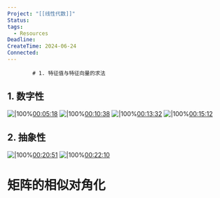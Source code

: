 ```yaml
---
Project: "[[线性代数]]"
Status: 
tags:
  - Resources
Deadline: 
CreateTime: 2024-06-24
Connected:
---
```

            # 1. 特征值与特征向量的求法
## 1. 数字性
![|100%](ziyunote-20240624_213024.jpg)[00:05:18](ziyunote://play?path=https%3A%2F%2Fwww.bilibili.com%2Fvideo%2FBV1Ey4y147xn%3Fp%3D7%26vd_source%3D8b450300cfa6415cb0312754cf65ba30&time=00:05:18)
![|100%](ziyunote-20240624_213334.jpg)[00:10:38](ziyunote://play?path=https%3A%2F%2Fwww.bilibili.com%2Fvideo%2FBV1Ey4y147xn%3Fp%3D7%26vd_source%3D8b450300cfa6415cb0312754cf65ba30&time=00:10:38)
![|100%](ziyunote-20240624_213515.jpg)[00:13:32](ziyunote://play?path=https%3A%2F%2Fwww.bilibili.com%2Fvideo%2FBV1Ey4y147xn%3Fp%3D7%26vd_source%3D8b450300cfa6415cb0312754cf65ba30&time=00:13:32)
![|100%](ziyunote-20240624_213532.jpg)[00:15:12](ziyunote://play?path=https%3A%2F%2Fwww.bilibili.com%2Fvideo%2FBV1Ey4y147xn%3Fp%3D7%26vd_source%3D8b450300cfa6415cb0312754cf65ba30&time=00:15:12)

## 2. 抽象性

![|100%](ziyunote-20240624_214746.jpg)[00:20:51](ziyunote://play?path=https%3A%2F%2Fwww.bilibili.com%2Fvideo%2FBV1Ey4y147xn%3Fp%3D7%26vd_source%3D8b450300cfa6415cb0312754cf65ba30&time=00:20:51)
![|100%](ziyunote-20240624_215008.jpg)[00:22:10](ziyunote://play?path=https%3A%2F%2Fwww.bilibili.com%2Fvideo%2FBV1Ey4y147xn%3Fp%3D7%26vd_source%3D8b450300cfa6415cb0312754cf65ba30&time=00:22:10)

# 矩阵的相似对角化